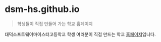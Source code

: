 # dsm-hs.github.io
> 학생들이 직접 만들어 가는 학교 홈페이지

대덕소프트웨어마이스터고등학교 학생 여러분이 직접 만드는 학교 [홈페이지](https://dsm-hs.github.io)입니다.